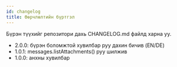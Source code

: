 ```yaml
---
id: changelog
title: Өөрчлөлтийн бүртгэл
---
```


Бүрэн түүхийг репозитори дахь CHANGELOG.md файлд харна уу.

- 2.0.0: бүрэн боломжтой хувилбар руу дахин бичив (EN/DE)
- 1.0.1: messages.listAttachments() руу шилжив
- 1.0.0: анхны хувилбар

